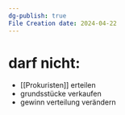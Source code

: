 ```yaml
---
dg-publish: true
File Creation date: 2024-04-22
---
```

# darf nicht:
- [[Prokuristen]] erteilen
- grundsstücke verkaufen
- gewinn verteilung verändern